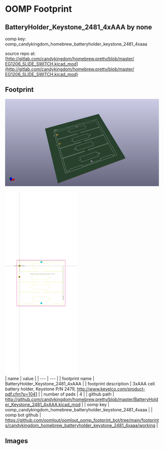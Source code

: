 # OOMP Footprint  
## BatteryHolder_Keystone_2481_4xAAA  by none  
  
oomp key: oomp_candykingdom_homebrew_batteryholder_keystone_2481_4xaaa  
  
source repo at: [http://gitlab.com/candykingdom/homebrew.pretty/blob/master/‎EG1206‎_SLIDE_SWITCH.kicad_mod](http://gitlab.com/candykingdom/homebrew.pretty/blob/master/‎EG1206‎_SLIDE_SWITCH.kicad_mod)  
## Footprint  
  
[![working_kicad_pcb_3d.png](working_kicad_pcb_3d_600.png)](working_kicad_pcb_3d.png)  
  
[![working.png](working_600.png)](working.png)  
| name | value | 
| --- | --- | 
| footprint name | BatteryHolder_Keystone_2481_4xAAA | 
| footprint description | 3xAAA cell battery holder, Keystone P/N 2479, http://www.keyelco.com/product-pdf.cfm?p=1041 | 
| number of pads | 4 | 
| github path | http://github.com/candykingdom/homebrew.pretty/blob/master/BatteryHolder_Keystone_2481_4xAAA.kicad_mod | 
| oomp key | oomp_candykingdom_homebrew_batteryholder_keystone_2481_4xaaa | 
| oomp bot github | https://github.com/oomlout/oomlout_oomp_footprint_bot/tree/main/footprints/candykingdom_homebrew_batteryholder_keystone_2481_4xaaa/working | 
## Images  
